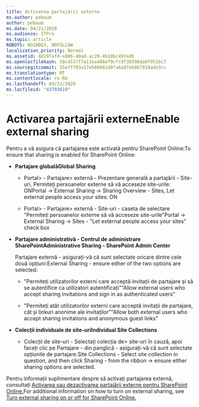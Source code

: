 ```yaml
---
title: Activarea partajării externe
ms.author: pebaum
author: pebaum
ms.date: 04/21/2020
ms.audience: ITPro
ms.topic: article
ROBOTS: NOINDEX, NOFOLLOW
localization_priority: Normal
ms.assetid: 4d197afd-e806-40ad-ac20-4b10bc497edb
ms.openlocfilehash: 58c4537f7a11ea408ef9cfc9f30396da0f951bc7
ms.sourcegitcommit: 55eff703a17e500681d8fa6a87eb067019ade3cc
ms.translationtype: MT
ms.contentlocale: ro-RO
ms.lasthandoff: 04/22/2020
ms.locfileid: "43703619"
---
```

# <a name="enable-external-sharing"></a><span data-ttu-id="59978-102">Activarea partajării externe</span><span class="sxs-lookup"><span data-stu-id="59978-102">Enable external sharing</span></span>

 <span data-ttu-id="59978-103">Pentru a vă asigura că partajarea este activată pentru SharePoint Online:</span><span class="sxs-lookup"><span data-stu-id="59978-103">To ensure that sharing is enabled for SharePoint Online:</span></span>
  
- <span data-ttu-id="59978-104">**Partajare globală**</span><span class="sxs-lookup"><span data-stu-id="59978-104">**Global Sharing**</span></span>
    
  - <span data-ttu-id="59978-105">Portal\> - Partajare\> externă - Prezentare generală a partajării - Site-uri, Permiteți persoanelor externe să vă acceseze site-urile: ON</span><span class="sxs-lookup"><span data-stu-id="59978-105">Portal -\> External Sharing -\> Sharing Overview - Sites, Let external people access your sites: ON</span></span>
    
  - <span data-ttu-id="59978-106">Portal\> - Partajare\> externă - Site-uri - caseta de selectare "Permiteți persoanelor externe să vă acceseze site-urile"</span><span class="sxs-lookup"><span data-stu-id="59978-106">Portal -\> External Sharing -\> Sites - "Let external people access your sites" check box</span></span>
    
- <span data-ttu-id="59978-107">**Partajare administrativă - Centrul de administrare SharePoint**</span><span class="sxs-lookup"><span data-stu-id="59978-107">**Administrative Sharing - SharePoint Admin Center**</span></span>
    
    <span data-ttu-id="59978-108">Partajare externă - asigurați-vă că sunt selectate oricare dintre cele două opțiuni:</span><span class="sxs-lookup"><span data-stu-id="59978-108">External Sharing - ensure either of the two options are selected:</span></span>
    
  - <span data-ttu-id="59978-109">"Permiteți utilizatorilor externi care acceptă invitații de partajare și să se autentifice ca utilizatori autentificați"</span><span class="sxs-lookup"><span data-stu-id="59978-109">"Allow external users who accept sharing invitations and sign in as authenticated users"</span></span>
    
  - <span data-ttu-id="59978-110">"Permiteți atât utilizatorilor externi care acceptă invitații de partajare, cât și linkuri anonime ale invitaților"</span><span class="sxs-lookup"><span data-stu-id="59978-110">"Allow both external users who accept sharing invitations and anonymous guest links"</span></span>
    
- <span data-ttu-id="59978-111">**Colecții individuale de site-uri**</span><span class="sxs-lookup"><span data-stu-id="59978-111">**Individual Site Collections**</span></span>
    
  - <span data-ttu-id="59978-112">Colecții de site-uri - Selectați colecția de\> site-uri în cauză, apoi faceți clic pe Partajare - din panglică - asigurați-vă că sunt selectate opțiunile de partajare.</span><span class="sxs-lookup"><span data-stu-id="59978-112">Site Collections - Select site collection in question, and then click Sharing - from the ribbon -\> ensure either sharing options are selected.</span></span>
    
<span data-ttu-id="59978-113">Pentru informații suplimentare despre să activați partajarea externă, consultați [Activarea sau dezactivarea partajării externe pentru SharePoint Online.](https://go.microsoft.com/fwlink/?linkid=2047681&amp;clcid=0x409)</span><span class="sxs-lookup"><span data-stu-id="59978-113">For additional information on how to turn on external sharing, see [Turn external sharing on or off for SharePoint Online.](https://go.microsoft.com/fwlink/?linkid=2047681&amp;clcid=0x409)</span></span>
  

